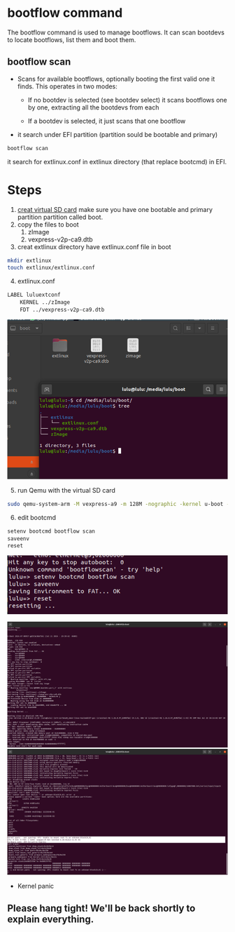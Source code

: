 # bootflow command
The bootflow command is used to manage bootflows. It can scan bootdevs to locate bootflows, list them and boot them.

## bootflow scan 
- Scans for available bootflows, optionally booting the first valid one it finds. This operates in two modes:

    - If no bootdev is selected (see bootdev select) it scans bootflows one by one, extracting all the bootdevs from each

    - If a bootdev is selected, it just scans that one bootflow

- it search under EFI partition (partition sould be bootable and primary) 

```sh 
bootflow scan 
```
it search for extlinux.conf in extlinux directory (that replace bootcmd) in EFI.

# Steps 
1. [creat virtual SD card](https://github.com/luluehab/Embedded-Linux-New/tree/main/Embedded%20Linux/Virtual%20SD%20Card) make sure you have one bootable and primary partition partition called boot.
2. copy the files to boot
    1. zImage
    2. vexpress-v2p-ca9.dtb
3. creat extlinux directory have extlinux.conf file in boot
```sh 
mkdir extlinux 
touch extlinux/extlinux.conf
```
4. extlinux.conf
```sh 
LABEL luluextconf
    KERNEL ../zImage
    FDT ../vexpress-v2p-ca9.dtb
```
![alt text](image.png)

5. run Qemu with the virtual SD card
```sh
sudo qemu-system-arm -M vexpress-a9 -m 128M -nographic -kernel u-boot -sd ~/Desktop/SD_CARD/lulu.img
```

6. edit bootcmd

```sh
setenv bootcmd bootflow scan
saveenv
reset
```
![alt text](image-1.png)

![alt text](image-2.png)
![alt text](image-3.png)

- Kernel panic

## Please hang tight! We'll be back shortly to explain everything.

